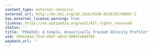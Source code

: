 ```yaml
---
content_type: external-resource
external_url: http://dx.doi.org/10.1016/0198-0149(81)90097-2
has_external_license_warning: true
license: https://en.wikipedia.org/wiki/All_rights_reserved
status: ''
title: 'PEGASUS: A Simple, Acoustically Tracked Velocity Profiler'
uid: 29be14aa-75c6-403f-a0cd-509efe8d4703
wayback_url: ''
---
```


